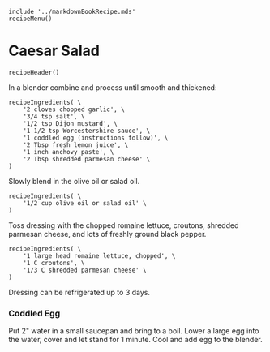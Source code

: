 ~~~ markdown-script
include '../markdownBookRecipe.mds'
recipeMenu()
~~~

# Caesar Salad

~~~ markdown-script
recipeHeader()
~~~

In a blender combine and process until smooth and thickened:

~~~ markdown-script
recipeIngredients( \
    '2 cloves chopped garlic', \
    '3/4 tsp salt', \
    '1/2 tsp Dijon mustard', \
    '1 1/2 tsp Worcestershire sauce', \
    '1 coddled egg (instructions follow)', \
    '2 Tbsp fresh lemon juice', \
    '1 inch anchovy paste', \
    '2 Tbsp shredded parmesan cheese' \
)
~~~

Slowly blend in the olive oil or salad oil.

~~~ markdown-script
recipeIngredients( \
    '1/2 cup olive oil or salad oil' \
)
~~~

Toss dressing with the chopped romaine lettuce, croutons, shredded parmesan cheese, and lots of
freshly ground black pepper.

~~~ markdown-script
recipeIngredients( \
    '1 large head romaine lettuce, chopped', \
    '1 C croutons', \
    '1/3 C shredded parmesan cheese' \
)
~~~

Dressing can be refrigerated up to 3 days.


### Coddled Egg

Put 2" water in a small saucepan and bring to a boil. Lower a large egg into the water, cover and
let stand for 1 minute. Cool and add egg to the blender.
